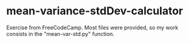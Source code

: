 # mean-variance-stdDev-calculator
Exercise from FreeCodeCamp. Most files were provided, so my work consists in the "mean-var-std.py" function.
